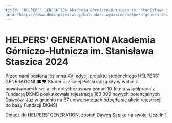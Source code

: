 ```yaml
---
title: "HELPERS' GENERATION Akademia Górniczo-Hutnicza im. Stanisława Staszica 2024"
url: "https://www.dkms.pl/dzialaj/kalendarz-wydarzen/helpers-generation-akademia-gorniczo-hutnicza-im-stanislawa-staszica-zima2024"
---
```


# HELPERS' GENERATION Akademia Górniczo-Hutnicza im. Stanisława Staszica 2024

Przed nami odsłona jesienna XVI edycji projektu studenckiego HELPERS’ GENERATION! 🎓❤️ Studenci z całej Polski łączą siły w walce z nowotworami krwi, a ich dotychczasowa ponad 10\-letnia współpraca z Fundacją DKMS poskutkowała rejestracją 163 000 nowych potencjalnych Dawców. Już w grudniu na 57 uniwersytetach odbędą się akcje rejestracji do bazy Fundacji DKMS!


Dołącz do HELPERS’ GENERATION, zostań Dawcą Szpiku na swojej Uczelni!



